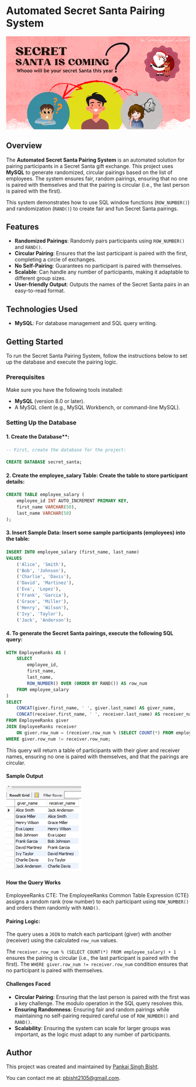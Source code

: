 # Automated Secret Santa Pairing System
![Automated Secret Santa Project cover](https://github.com/pbisht2105/Automated-Secret-Santa-Pairing-System/blob/main/Secret%20Santa%20cover.png)

## Overview

The **Automated Secret Santa Pairing System** is an automated solution for pairing participants in a Secret Santa gift exchange. This project uses **MySQL** to generate randomized, circular pairings based on the list of employees. The system ensures fair, random pairings, ensuring that no one is paired with themselves and that the pairing is circular (i.e., the last person is paired with the first).

This system demonstrates how to use SQL window functions (`ROW_NUMBER()`) and randomization (`RAND()`) to create fair and fun Secret Santa pairings.

## Features
- **Randomized Pairings**: Randomly pairs participants using `ROW_NUMBER()` and `RAND()`.
- **Circular Pairing**: Ensures that the last participant is paired with the first, completing a circle of exchanges.
- **No Self-Pairing**: Guarantees no participant is paired with themselves.
- **Scalable**: Can handle any number of participants, making it adaptable to different group sizes.
- **User-friendly Output**: Outputs the names of the Secret Santa pairs in an easy-to-read format.

## Technologies Used
- **MySQL**: For database management and SQL query writing.

## Getting Started

To run the Secret Santa Pairing System, follow the instructions below to set up the database and execute the pairing logic.

### Prerequisites

Make sure you have the following tools installed:
- **MySQL** (version 8.0 or later).
- A MySQL client (e.g., MySQL Workbench, or command-line MySQL).

### Setting Up the Database

#### 1. Create the Database**:
```sql
-- First, create the database for the project:
   
CREATE DATABASE secret_santa;
```
#### 2. Create the employee_salary Table: Create the table to store participant details:

```sql
CREATE TABLE employee_salary (
    employee_id INT AUTO_INCREMENT PRIMARY KEY,
    first_name VARCHAR(50),
    last_name VARCHAR(50)
);
```

#### 3. Insert Sample Data: Insert some sample participants (employees) into the table:
```sql
INSERT INTO employee_salary (first_name, last_name)
VALUES 
    ('Alice', 'Smith'),
    ('Bob', 'Johnson'),
    ('Charlie', 'Davis'),
    ('David', 'Martinez'),
    ('Eva', 'Lopez'),
    ('Frank', 'Garcia'),
    ('Grace', 'Miller'),
    ('Henry', 'Wilson'),
    ('Ivy', 'Taylor'),
    ('Jack', 'Anderson');
```
#### 4. To generate the Secret Santa pairings, execute the following SQL query:
```sql
WITH EmployeeRanks AS (
    SELECT 
        employee_id,
        first_name,
        last_name,
        ROW_NUMBER() OVER (ORDER BY RAND()) AS row_num
    FROM employee_salary
)
SELECT 
    CONCAT(giver.first_name, ' ', giver.last_name) AS giver_name,
    CONCAT(receiver.first_name, ' ', receiver.last_name) AS receiver_name
FROM EmployeeRanks giver
JOIN EmployeeRanks receiver
    ON giver.row_num = (receiver.row_num % (SELECT COUNT(*) FROM employee_salary)) + 1
WHERE giver.row_num != receiver.row_num;
```
This query will return a table of participants with their giver and receiver names, ensuring no one is paired with themselves, and that the pairings are circular.

#### Sample Output
![Query Result Screenshot](https://github.com/pbisht2105/Automated-Secret-Santa-Pairing-System/blob/main/Secret%20Santa%20Query%20Output.png)

#### How the Query Works
EmployeeRanks CTE: The EmployeeRanks Common Table Expression (CTE) assigns a random rank (row number) to each participant using `ROW_NUMBER()` and orders them randomly with `RAND()`.

#### Pairing Logic: 
The query uses a `JOIN` to match each participant (giver) with another (receiver) using the calculated `row_num` values.

The `receiver.row_num % (SELECT COUNT(*) FROM employee_salary) + 1` ensures the pairing is circular (i.e., the last participant is paired with the first).
The `WHERE giver.row_num != receiver.row_num` condition ensures that no participant is paired with themselves.

#### Challenges Faced
   - **Circular Pairing**: Ensuring that the last person is paired with the first was a key challenge. The modulo operation in the SQL query resolves this.
   - **Ensuring Randomness**: Ensuring fair and random pairings while maintaining no self-pairing required careful use of `ROW_NUMBER()` and `RAND()`.
   - **Scalability**: Ensuring the system can scale for larger groups was important, as the logic must adapt to any number of participants.

## Author

This project was created and maintained by [Pankaj Singh Bisht](https://github.com/pbisht2105).

You can contact me at: [pbisht2105@gmail.com](mailto:pbisht2105@gmail.com).
